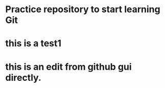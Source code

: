 # Practice repository to start learning Git
# this is a test1
# this is an edit from github gui directly.
